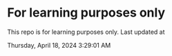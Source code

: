 # For learning purposes only
This repo is for learning purposes only.
Last updated at

Thursday, April 18, 2024 3:29:01 AM

